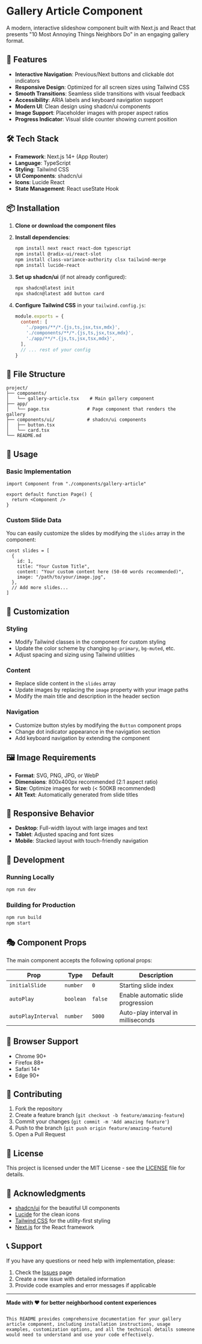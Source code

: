 # Gallery Article Component

A modern, interactive slideshow component built with Next.js and React that presents "10 Most Annoying Things Neighbors Do" in an engaging gallery format.

## 🚀 Features

- **Interactive Navigation**: Previous/Next buttons and clickable dot indicators
- **Responsive Design**: Optimized for all screen sizes using Tailwind CSS
- **Smooth Transitions**: Seamless slide transitions with visual feedback
- **Accessibility**: ARIA labels and keyboard navigation support
- **Modern UI**: Clean design using shadcn/ui components
- **Image Support**: Placeholder images with proper aspect ratios
- **Progress Indicator**: Visual slide counter showing current position

## 🛠️ Tech Stack

- **Framework**: Next.js 14+ (App Router)
- **Language**: TypeScript
- **Styling**: Tailwind CSS
- **UI Components**: shadcn/ui
- **Icons**: Lucide React
- **State Management**: React useState Hook

## 📦 Installation

1. **Clone or download the component files**

2. **Install dependencies**:
   ```bash
   npm install next react react-dom typescript
   npm install @radix-ui/react-slot
   npm install class-variance-authority clsx tailwind-merge
   npm install lucide-react
   ```

3. **Set up shadcn/ui** (if not already configured):
   ```bash
   npx shadcn@latest init
   npx shadcn@latest add button card
   ```

4. **Configure Tailwind CSS** in your `tailwind.config.js`:
   ```javascript
   module.exports = {
     content: [
       './pages/**/*.{js,ts,jsx,tsx,mdx}',
       './components/**/*.{js,ts,jsx,tsx,mdx}',
       './app/**/*.{js,ts,jsx,tsx,mdx}',
     ],
     // ... rest of your config
   }
   ```

## 📁 File Structure

```
project/
├── components/
│   └── gallery-article.tsx    # Main gallery component
├── app/
│   └── page.tsx              # Page component that renders the gallery
├── components/ui/            # shadcn/ui components
│   ├── button.tsx
│   └── card.tsx
└── README.md
```

## 🎯 Usage

### Basic Implementation

```tsx
import Component from "./components/gallery-article"

export default function Page() {
  return <Component />
}
```

### Custom Slide Data

You can easily customize the slides by modifying the `slides` array in the component:

```tsx
const slides = [
  {
    id: 1,
    title: "Your Custom Title",
    content: "Your custom content here (50-60 words recommended)",
    image: "/path/to/your/image.jpg",
  },
  // Add more slides...
]
```

## 🎨 Customization

### Styling
- Modify Tailwind classes in the component for custom styling
- Update the color scheme by changing `bg-primary`, `bg-muted`, etc.
- Adjust spacing and sizing using Tailwind utilities

### Content
- Replace slide content in the `slides` array
- Update images by replacing the `image` property with your image paths
- Modify the main title and description in the header section

### Navigation
- Customize button styles by modifying the `Button` component props
- Change dot indicator appearance in the navigation section
- Add keyboard navigation by extending the component

## 🖼️ Image Requirements

- **Format**: SVG, PNG, JPG, or WebP
- **Dimensions**: 800x400px recommended (2:1 aspect ratio)
- **Size**: Optimize images for web (< 500KB recommended)
- **Alt Text**: Automatically generated from slide titles

## 📱 Responsive Behavior

- **Desktop**: Full-width layout with large images and text
- **Tablet**: Adjusted spacing and font sizes
- **Mobile**: Stacked layout with touch-friendly navigation

## 🔧 Development

### Running Locally

```bash
npm run dev
```

### Building for Production

```bash
npm run build
npm start
```

## 🎭 Component Props

The main component accepts the following optional props:

| Prop | Type | Default | Description |
|------|------|---------|-------------|
| `initialSlide` | `number` | `0` | Starting slide index |
| `autoPlay` | `boolean` | `false` | Enable automatic slide progression |
| `autoPlayInterval` | `number` | `5000` | Auto-play interval in milliseconds |

## 🚦 Browser Support

- Chrome 90+
- Firefox 88+
- Safari 14+
- Edge 90+

## 🤝 Contributing

1. Fork the repository
2. Create a feature branch (`git checkout -b feature/amazing-feature`)
3. Commit your changes (`git commit -m 'Add amazing feature'`)
4. Push to the branch (`git push origin feature/amazing-feature`)
5. Open a Pull Request

## 📄 License

This project is licensed under the MIT License - see the [LICENSE](LICENSE) file for details.

## 🙏 Acknowledgments

- [shadcn/ui](https://ui.shadcn.com/) for the beautiful UI components
- [Lucide](https://lucide.dev/) for the clean icons
- [Tailwind CSS](https://tailwindcss.com/) for the utility-first styling
- [Next.js](https://nextjs.org/) for the React framework

## 📞 Support

If you have any questions or need help with implementation, please:

1. Check the [Issues](../../issues) page
2. Create a new issue with detailed information
3. Provide code examples and error messages if applicable

---

**Made with ❤️ for better neighborhood content experiences**
```

This README provides comprehensive documentation for your gallery article component, including installation instructions, usage examples, customization options, and all the technical details someone would need to understand and use your code effectively.

